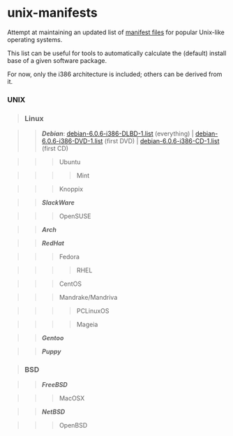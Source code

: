 unix-manifests
===============

Attempt at maintaining an updated list of [manifest files](http://en.wikipedia.org/wiki/Manifest_file)
for popular Unix-like operating systems.

This list can be useful for tools to automatically calculate the (default) install base of a given software package.

For now, only the i386 architecture is included; others can be derived from it.

### **UNIX**

> ### **Linux**

> > _**Debian**_:
[debian-6.0.6-i386-DLBD-1.list][deb-all] (everything) |
[debian-6.0.6-i386-DVD-1.list][deb-dvd] (first DVD) |
[debian-6.0.6-i386-CD-1.list][deb-cd] (first CD)

> > > Ubuntu

> > > > Mint

> > > Knoppix

> > _**SlackWare**_

> > > OpenSUSE 

> > _**Arch**_

> > _**RedHat**_

> > > Fedora 

> > > > RHEL 

> > > CentOS 

> > > Mandrake/Mandriva 

> > > > PCLinuxOS 

> > > > Mageia 

> > _**Gentoo**_

> > _**Puppy**_

> ### **BSD** 

> > _**FreeBSD**_ 

> > > MacOSX 

> > _**NetBSD**_

> > > OpenBSD

[deb-all]: http://cdimage.debian.org/debian-cd/current/i386/list-dlbd/debian-6.0.6-i386-DLBD-1.list.gz
[deb-dvd]: http://cdimage.debian.org/debian-cd/current/i386/list-dvd/debian-6.0.6-i386-DVD-1.list.gz
[deb-cd]: http://cdimage.debian.org/debian-cd/current/i386/list-cd/debian-6.0.6-i386-CD-1.list.gz